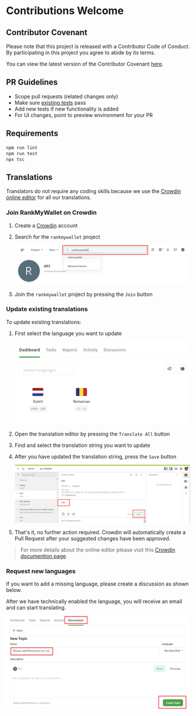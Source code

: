 # Contributions Welcome

## Contributor Covenant

Please note that this project is released with a Contributor Code of Conduct. By participating in this project you agree to abide by its terms.

You can view the latest version of the Contributor Covenant [here](https://www.contributor-covenant.org/version/2/1/code_of_conduct).

## PR Guidelines

- Scope pull requests (related changes only)
- Make sure [existing tests](./test) pass
- Add new tests if new functionality is added
- For UI changes, point to preview environment for your PR

## Requirements

```
npm run lint
npm run test
npx tsc
```

## Translations

Translators do not require any coding skills because we use the [Crowdin online editor](https://support.crowdin.com/online-editor/) for all our translations.

### Join RankMyWallet on Crowdin

1. Create a [Crowdin](https://crowdin.com/) account

2. Search for the `rankmywallet` project

   ![Screenshot of Crowdin project search](./docs/img/crowdin-search-project.png)

3. Join the `rankmywallet` project by pressing the `Join` button

### Update existing translations

To update existing translations:

1. First select the language you want to update

   ![Screenshot of Crowdin select language](./docs/img/crowdin-select-language.png)

2. Open the translation editor by pressing the `Translate All` button

3. Find and select the translation string you want to update

4. After you have updated the translation string, press the `Save` button

   ![Screenshot of Crowdin translation editing](./docs/img/crowdin-edit-translation.png)

5. That's it, no further action required. Crowdin will automatically create a Pull Request after your suggested changes have been approved.

> For more details about the online editor please visit this [Crowdin documention page](https://support.crowdin.com/enterprise/online-editor/).

### Request new languages

If you want to add a missing language, please create a discussion as shown below.

After we have technically enabled the language, you will receive an email and can start translating.

![Screenshot of Crowdin discussion for new language](./docs/img/crowdin-request-new-language.png)
